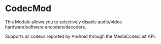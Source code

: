 # CodecMod

This Module allows you to selectively disable audio/video hardware/software encoders/decoders.

Supports all codecs reported by Android through the MediaCodecList API.
